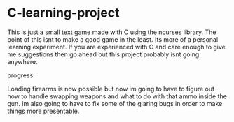 # C-learning-project
This is just a small text game made with C using the ncurses library.  The point of this isnt to make a good game in the least. Its more of a 
personal learning experiment. If you are experienced with C and care enough to give me suggestions then go ahead but this project probably isnt going anywhere. 



progress:

Loading firearms is now possible but now im going to have to figure out how to handle swapping weapons and what to do with that ammo inside the gun.
Im also going to have to fix some of the glaring bugs in order to make things more presentable.
